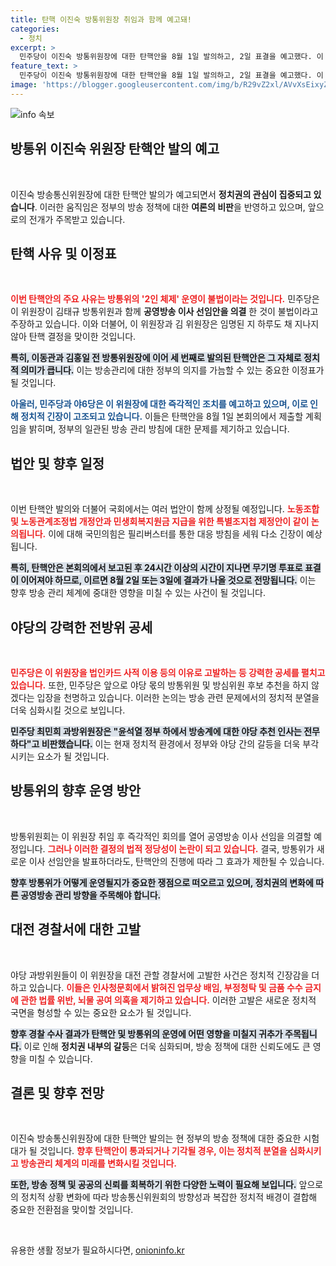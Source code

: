 ```yaml
---
title: 탄핵 이진숙 방통위원장 취임과 함께 예고돼!
categories:
  - 정치
excerpt: >
  민주당이 이진숙 방통위원장에 대한 탄핵안을 8월 1일 발의하고, 2일 표결을 예고했다. 이 위원장이 임명된 지 하루 만에 탄핵이 결정된 가운데, 방통위의 2인 체제가 불법으로 지목되고 있다.
feature_text: >
  민주당이 이진숙 방통위원장에 대한 탄핵안을 8월 1일 발의하고, 2일 표결을 예고했다. 이 위원장이 임명된 지 하루 만에 탄핵이 결정된 가운데, 방통위의 2인 체제가 불법으로 지목되고 있다.
image: 'https://blogger.googleusercontent.com/img/b/R29vZ2xl/AVvXsEixyZcFfHzMRdzZMjFBmAUKJYCLCGyLL1o632UiGVXcaFdKo_bkvkuCioo0uUKlGfBVcT3P84aROyZIXSBEx3Aw5nCQ3pTgDom1WDC4m8eifvWiAmWEEVb4x6G_l8C0QH225ldMjyaFvpxGEBGNO37VmDTDMHGhJPq73UglMfDca1-0aw/s1600/blogspot.png'
---
```


<p><img src="https://blogger.googleusercontent.com/img/b/R29vZ2xl/AVvXsEixyZcFfHzMRdzZMjFBmAUKJYCLCGyLL1o632UiGVXcaFdKo_bkvkuCioo0uUKlGfBVcT3P84aROyZIXSBEx3Aw5nCQ3pTgDom1WDC4m8eifvWiAmWEEVb4x6G_l8C0QH225ldMjyaFvpxGEBGNO37VmDTDMHGhJPq73UglMfDca1-0aw/s1600/blogspot.png" alt="info 속보" /></p>

<h2 data-ke-size="size26">방통위 이진숙 위원장 탄핵안 발의 예고</h2>

<p data-ke-size="size16">&nbsp;</p>  

<p>이진숙 방송통신위원장에 대한 탄핵안 발의가 예고되면서 <strong>정치권의 관심이 집중되고 있습니다</strong>. 이러한 움직임은 정부의 방송 정책에 대한 <strong>여론의 비판</strong>을 반영하고 있으며, 앞으로의 전개가 주목받고 있습니다.</p>

<h2 data-ke-size="size26">탄핵 사유 및 이정표</h2>

<p data-ke-size="size16">&nbsp;</p>  

<p><b><span style="color: #ee2323;">이번 탄핵안의 주요 사유는 방통위의 '2인 체제' 운영이 불법이라는 것입니다.</span></b> 민주당은 이 위원장이 김태규 방통위원과 함께 <strong>공영방송 이사 선임안을 의결</strong> 한 것이 불법이라고 주장하고 있습니다. 이와 더불어, 이 위원장과 김 위원장은 임명된 지 하루도 채 지나지 않아 탄핵 결정을 맞이한 것입니다.  </p>

<p><b><span style="background-color: #21538527;">특히, 이동관과 김홍일 전 방통위원장에 이어 세 번째로 발의된 탄핵안은 그 자체로 정치적 의미가 큽니다.</span></b> 이는 방송관리에 대한 정부의 의지를 가늠할 수 있는 중요한 이정표가 될 것입니다.  </p>

<p><b><span style="color: #1a5490;">아울러, 민주당과 야6당은 이 위원장에 대한 즉각적인 조치를 예고하고 있으며, 이로 인해 정치적 긴장이 고조되고 있습니다.</span></b> 이들은 탄핵안을 8월 1일 본회의에서 제출할 계획임을 밝히며, 정부의 일관된 방송 관리 방침에 대한 문제를 제기하고 있습니다.</p>

<h2 data-ke-size="size26">법안 및 향후 일정</h2>

<p data-ke-size="size16">&nbsp;</p>  

<p>이번 탄핵안 발의와 더불어 국회에서는 여러 법안이 함께 상정될 예정입니다. <b><span style="color: #ee2323;">노동조합 및 노동관계조정법 개정안과 민생회복지원금 지급을 위한 특별조지첩 제정안이 같이 논의됩니다.</span></b> 이에 대해 국민의힘은 필리버스터를 통한 대응 방침을 세워 다소 긴장이 예상됩니다.</p>

<p><b><span style="background-color: #21538527;">특히, 탄핵안은 본회의에서 보고된 후 24시간 이상의 시간이 지나면 무기명 투표로 표결이 이어져야 하므로, 이르면 8월 2일 또는 3일에 결과가 나올 것으로 전망됩니다.</span></b> 이는 향후 방송 관리 체계에 중대한 영향을 미칠 수 있는 사건이 될 것입니다.</p>

<h2 data-ke-size="size26">야당의 강력한 전방위 공세</h2>

<p data-ke-size="size16">&nbsp;</p>  

<p><b><span style="color: #ee2323;">민주당은 이 위원장을 법인카드 사적 이용 등의 이유로 고발하는 등 강력한 공세를 펼치고 있습니다.</span></b> 또한, 민주당은 앞으로 야당 몫의 방통위원 및 방심위원 후보 추천을 하지 않겠다는 입장을 천명하고 있습니다. 이러한 논의는 방송 관련 문제에서의 정치적 분열을 더욱 심화시킬 것으로 보입니다.</p>

<p><b><span style="background-color: #21538527;">민주당 최민희 과방위원장은 "윤석열 정부 하에서 방송계에 대한 야당 추천 인사는 전무하다"고 비판했습니다.</span></b> 이는 현재 정치적 환경에서 정부와 야당 간의 갈등을 더욱 부각시키는 요소가 될 것입니다.  </p>

<h2 data-ke-size="size26">방통위의 향후 운영 방안</h2>

<p data-ke-size="size16">&nbsp;</p>  

<p>방통위원회는 이 위원장 취임 후 즉각적인 회의를 열어 공영방송 이사 선임을 의결할 예정입니다. <b><span style="color: #ee2323;">그러나 이러한 결정의 법적 정당성이 논란이 되고 있습니다.</span></b> 결국, 방통위가 새로운 이사 선임안을 발표하더라도, 탄핵안의 진행에 따라 그 효과가 제한될 수 있습니다.</p>

<p><b><span style="background-color: #21538527;">향후 방통위가 어떻게 운영될지가 중요한 쟁점으로 떠오르고 있으며, 정치권의 변화에 따른 공영방송 관리 방향을 주목해야 합니다.</span></b>  </p>

<h2 data-ke-size="size26">대전 경찰서에 대한 고발</h2>

<p data-ke-size="size16">&nbsp;</p>  

<p>야당 과방위원들이 이 위원장을 대전 관할 경찰서에 고발한 사건은 정치적 긴장감을 더하고 있습니다. <b><span style="color: #ee2323;">이들은 인사청문회에서 밝혀진 업무상 배임, 부정청탁 및 금품 수수 금지에 관한 법률 위반, 뇌물 공여 의혹을 제기하고 있습니다.</span></b> 이러한 고발은 새로운 정치적 국면을 형성할 수 있는 중요한 요소가 될 것입니다.</p>

<p><b><span style="background-color: #21538527;">향후 경찰 수사 결과가 탄핵안 및 방통위의 운영에 어떤 영향을 미칠지 귀추가 주목됩니다.</span></b> 이로 인해 <strong>정치권 내부의 갈등</strong>은 더욱 심화되며, 방송 정책에 대한 신뢰도에도 큰 영향을 미칠 수 있습니다.</p>

<h2 data-ke-size="size26">결론 및 향후 전망</h2>

<p data-ke-size="size16">&nbsp;</p>  

<p>이진숙 방송통신위원장에 대한 탄핵안 발의는 현 정부의 방송 정책에 대한 중요한 시험대가 될 것입니다. <b><span style="color: #ee2323;">향후 탄핵안이 통과되거나 기각될 경우, 이는 정치적 분열을 심화시키고 방송관리 체계의 미래를 변화시킬 것입니다.</span></b></p>

<p><b><span style="background-color: #21538527;">또한, 방송 정책 및 공공의 신뢰를 회복하기 위한 다양한 노력이 필요해 보입니다.</span></b> 앞으로의 정치적 상황 변화에 따라 방송통신위원회의 방향성과 복잡한 정치적 배경이 결합해 중요한 전환점을 맞이할 것입니다.  </p>

<p data-ke-size="size16">&nbsp;</p>  
유용한 생활 정보가 필요하시다면, <a href="https://onioninfo.kr" rel="dofollow">onioninfo.kr</a>


